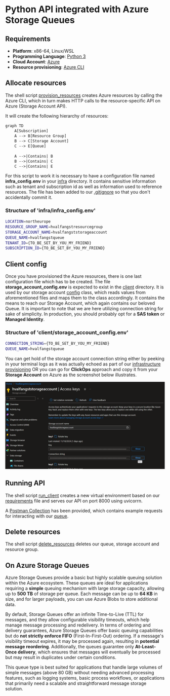 # Python API integrated with Azure Storage Queues

## Requirements

- **Platform**: x86-64, Linux/WSL
- **Programming Language**: [Python 3](https://www.python.org/downloads/)
- **Cloud Account**: [Azure](https://azure.microsoft.com/en-us/pricing/purchase-options/azure-account)
- **Resource provisioning**: [Azure CLI](https://learn.microsoft.com/en-us/cli/azure/)


## Allocate resources

The shell script [provision_resources](infra/provision_resources.sh) creates Azure resources by calling the Azure CLI, which in turn
makes HTTP calls to the resource-specific API on Azure (Storage Account API). 

It will create the following hierarchy of resources:

```mermaid
graph TD
    A[Subscription]
    A --> B[Resource Group]
    B --> C[Storage Account]
    C --> E[Queue]

    A -->|Contains| B
    B -->|Contains| C
    C -->|Contains| E
```

For this script to work it is necessary to have a configuration file named **infra_config.env** in your [infra](infra) directory. It contains sensitive information
such as tenant and subscription id as well as information used to reference resources. The file has been added to our [.gitignore](.gitignore) so that you don't accidentally commit it.
### Structure of 'infra/infra_config.env'
```bash
LOCATION=northeurope
RESOURCE_GROUP_NAME=hvalfangstresourcegroup
STORAGE_ACCOUNT_NAME=hvalfangststorageaccount
QUEUE_NAME=hvalfangstqueue
TENANT_ID={TO_BE_SET_BY_YOU_MY_FRIEND}
SUBSCRIPTION_ID={TO_BE_SET_BY_YOU_MY_FRIEND}
```

## Client config

Once you have provisioned the Azure resources, there is one last configuration file which has to be created. The file **storage_account_config.env** is expected to exist in the
 [client](client) directory. It is used by our storage account [config](client/config/storage_account.py) class, which reads values from aforementioned files and maps them to the class accordingly.
It contains the means to reach our Storage Account, which again contains our beloved Queue. It is important to note that we are here utilizing connection string for sake of simplicity. In
production, you should probably opt for a **SAS token** or **Managed Identity**.

### Structure of 'client/storage_account_config.env'
```bash
CONNECTION_STRING={TO_BE_SET_BY_YOU_MY_FRIEND}
QUEUE_NAME=hvalfangstqueue
```

You can get hold of the storage account connection string either by peeking in your terminal logs as it was actually echoed as part of our [infrastructure provisioning](infra/provision_resources.sh)
OR you can go for **ClickOps** approach and copy it from your **Storage Account** on Azure as the screenshot below illustrates.

![img.png](images/img.png)


## Running API

The shell script [run_client](client/run_client.sh) creates a new virtual environment based on our [requirements](client/requirements.txt) file and serves our 
API on port 8000 using uvicorrn.



A [Postman Collection](client/postman/hvalfangst-azure-queue-storage.postman_collection.json) has been provided,
which contains example requests for interacting with our [queue](client/routers/queue.py).


## Delete resources

The shell script [delete_resources](infra/delete_resources.sh) deletes our queue, storage account and resource group. 

## On Azure Storage Queues

Azure Storage Queues provide a basic but highly scalable queuing solution within the Azure ecosystem. 
These queues are ideal for applications requiring a **simple** queuing mechanism with large storage capacity, allowing up to **500 TB** of storage per queue. Each message can be up to **64 KB** in size, and for larger payloads, you can use Azure Blobs to store additional data. 

By default, Storage Queues offer an infinite Time-to-Live (TTL) for messages, and they allow configurable visibility timeouts, which help manage message processing and redelivery.
In terms of ordering and delivery guarantees, Azure Storage Queues offer basic queuing capabilities but do **not strictly enforce FIFO** (First-In-First-Out) ordering. 
If a message's visibility timeout expires, it may be processed again, resulting in **potential message reordering**. 
Additionally, the queues guarantee only **At-Least-Once delivery**, which ensures that messages will eventually be processed but may result in duplicates under certain conditions.

This queue type is best suited for applications that handle large volumes of simple messages (above 80 GB) without needing advanced processing features, 
such as logging systems, basic process workflows, or applications that primarily need a scalable and straightforward message storage solution.